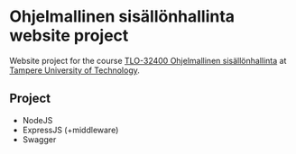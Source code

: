 # Ohjelmallinen sisällönhallinta website project
Website project for the course [TLO-32400 Ohjelmallinen sisällönhallinta](https://ohsiha.github.io/2018/) at [Tampere University of Technology](http://www.tut.fi/en/home).

## Project
- NodeJS
- ExpressJS (+middleware)
- Swagger
